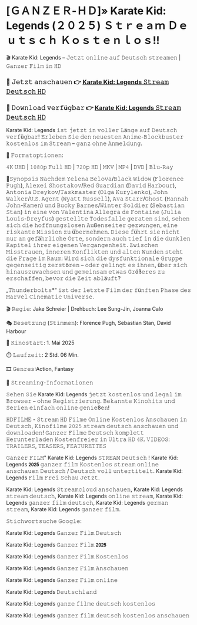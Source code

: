 # [ＧＡＮＺＥＲ-ＨＤ]» Karate Kid: Legends (２０２５) Ｓｔｒｅａｍ Ｄｅｕｔｓｃｈ Ｋｏｓｔｅｎｌｏｓ!!


🎬 Karate Kid: Legends – 𝙹𝚎𝚝𝚣𝚝 𝚘𝚗𝚕𝚒𝚗𝚎 𝚊𝚞𝚏 𝙳𝚎𝚞𝚝𝚜𝚌𝚑 𝚜𝚝𝚛𝚎𝚊𝚖𝚎𝚗 | 𝙶𝚊𝚗𝚣𝚎𝚛 𝙵𝚒𝚕𝚖 𝚒𝚗 𝙷𝙳

### 🔹 𝙹𝚎𝚝𝚣𝚝 𝚊𝚗𝚜𝚌𝚑𝚊𝚞𝚎𝚗 👉 [Karate Kid: Legends 𝚂𝚝𝚛𝚎𝚊𝚖 𝙳𝚎𝚞𝚝𝚜𝚌𝚑 𝙷𝙳](https://tinyurl.com/4awnb58r)

### 🔹 𝙳𝚘𝚠𝚗𝚕𝚘𝚊𝚍 𝚟𝚎𝚛𝚏ü𝚐𝚋𝚊𝚛 👉 [Karate Kid: Legends 𝚂𝚝𝚛𝚎𝚊𝚖 𝙳𝚎𝚞𝚝𝚜𝚌𝚑 𝙷𝙳](https://tinyurl.com/4awnb58r)

Karate Kid: Legends 𝚒𝚜𝚝 𝚓𝚎𝚝𝚣𝚝 𝚒𝚗 𝚟𝚘𝚕𝚕𝚎𝚛 𝙻ä𝚗𝚐𝚎 𝚊𝚞𝚏 𝙳𝚎𝚞𝚝𝚜𝚌𝚑 𝚟𝚎𝚛𝚏ü𝚐𝚋𝚊𝚛! 𝙴𝚛𝚕𝚎𝚋𝚎𝚗 𝚂𝚒𝚎 𝚍𝚎𝚗 𝚗𝚎𝚞𝚎𝚜𝚝𝚎𝚗 𝙰𝚗𝚒𝚖𝚎-𝙱𝚕𝚘𝚌𝚔𝚋𝚞𝚜𝚝𝚎𝚛 𝚔𝚘𝚜𝚝𝚎𝚗𝚕𝚘𝚜 𝚒𝚖 𝚂𝚝𝚛𝚎𝚊𝚖 – 𝚐𝚊𝚗𝚣 𝚘𝚑𝚗𝚎 𝙰𝚗𝚖𝚎𝚕𝚍𝚞𝚗𝚐.

🎥 𝙵𝚘𝚛𝚖𝚊𝚝𝚘𝚙𝚝𝚒𝚘𝚗𝚎𝚗:

𝟺𝙺 𝚄𝙷𝙳 | 𝟷𝟶𝟾𝟶𝚙 𝙵𝚞𝚕𝚕 𝙷𝙳 | 𝟽𝟸𝟶𝚙 𝙷𝙳 | 𝙼𝙺𝚅 | 𝙼𝙿𝟺 | 𝙳𝚅𝙳 | 𝙱𝚕𝚞-𝚁𝚊𝚢

📖𝚂𝚢𝚗𝚘𝚙𝚜𝚒𝚜
𝙽𝚊𝚌𝚑𝚍𝚎𝚖 𝚈𝚎𝚕𝚎𝚗𝚊 𝙱𝚎𝚕𝚘𝚟𝚊/𝙱𝚕𝚊𝚌𝚔 𝚆𝚒𝚍𝚘𝚠 (𝙵𝚕𝚘𝚛𝚎𝚗𝚌𝚎 𝙿𝚞𝚐𝚑), 𝙰𝚕𝚎𝚡𝚎𝚒 𝚂𝚑𝚘𝚜𝚝𝚊𝚔𝚘𝚟/𝚁𝚎𝚍 𝙶𝚞𝚊𝚛𝚍𝚒𝚊𝚗 (𝙳𝚊𝚟𝚒𝚍 𝙷𝚊𝚛𝚋𝚘𝚞𝚛), 𝙰𝚗𝚝𝚘𝚗𝚒𝚊 𝙳𝚛𝚎𝚢𝚔𝚘𝚟/𝚃𝚊𝚜𝚔𝚖𝚊𝚜𝚝𝚎𝚛 (𝙾𝚕𝚐𝚊 𝙺𝚞𝚛𝚢𝚕𝚎𝚗𝚔𝚘), 𝙹𝚘𝚑𝚗 𝚆𝚊𝚕𝚔𝚎𝚛/𝚄.𝚂. 𝙰𝚐𝚎𝚗𝚝 (𝚆𝚢𝚊𝚝𝚝 𝚁𝚞𝚜𝚜𝚎𝚕𝚕), 𝙰𝚟𝚊 𝚂𝚝𝚊𝚛𝚛/𝙶𝚑𝚘𝚜𝚝 (𝙷𝚊𝚗𝚗𝚊𝚑 𝙹𝚘𝚑𝚗-𝙺𝚊𝚖𝚎𝚗) 𝚞𝚗𝚍 𝙱𝚞𝚌𝚔𝚢 𝙱𝚊𝚛𝚗𝚎𝚜/𝚆𝚒𝚗𝚝𝚎𝚛 𝚂𝚘𝚕𝚍𝚒𝚎𝚛 (𝚂𝚎𝚋𝚊𝚜𝚝𝚒𝚊𝚗 𝚂𝚝𝚊𝚗) 𝚒𝚗 𝚎𝚒𝚗𝚎 𝚟𝚘𝚗 𝚅𝚊𝚕𝚎𝚗𝚝𝚒𝚗𝚊 𝙰𝚕𝚕𝚎𝚐𝚛𝚊 𝚍𝚎 𝙵𝚘𝚗𝚝𝚊𝚒𝚗𝚎 (𝙹𝚞𝚕𝚒𝚊 𝙻𝚘𝚞𝚒𝚜-𝙳𝚛𝚎𝚢𝚏𝚞𝚜) 𝚐𝚎𝚜𝚝𝚎𝚕𝚕𝚝𝚎 𝚃𝚘𝚍𝚎𝚜𝚏𝚊𝚕𝚕𝚎 𝚐𝚎𝚛𝚊𝚝𝚎𝚗 𝚜𝚒𝚗𝚍, 𝚜𝚎𝚑𝚎𝚗 𝚜𝚒𝚌𝚑 𝚍𝚒𝚎 𝚑𝚘𝚏𝚏𝚗𝚞𝚗𝚐𝚜𝚕𝚘𝚜𝚎𝚗 𝙰𝚞ß𝚎𝚗𝚜𝚎𝚒𝚝𝚎𝚛 𝚐𝚎𝚣𝚠𝚞𝚗𝚐𝚎𝚗, 𝚎𝚒𝚗𝚎 𝚛𝚒𝚜𝚔𝚊𝚗𝚝𝚎 𝙼𝚒𝚜𝚜𝚒𝚘𝚗 𝚣𝚞 ü𝚋𝚎𝚛𝚗𝚎𝚑𝚖𝚎𝚗. 𝙳𝚒𝚎𝚜𝚎 𝚏ü𝚑𝚛𝚝 𝚜𝚒𝚎 𝚗𝚒𝚌𝚑𝚝 𝚗𝚞𝚛 𝚊𝚗 𝚐𝚎𝚏ä𝚑𝚛𝚕𝚒𝚌𝚑𝚎 𝙾𝚛𝚝𝚎, 𝚜𝚘𝚗𝚍𝚎𝚛𝚗 𝚊𝚞𝚌𝚑 𝚝𝚒𝚎𝚏 𝚒𝚗 𝚍𝚒𝚎 𝚍𝚞𝚗𝚔𝚕𝚎𝚗 𝙺𝚊𝚙𝚒𝚝𝚎𝚕 𝚒𝚑𝚛𝚎𝚛 𝚎𝚒𝚐𝚎𝚗𝚎𝚗 𝚅𝚎𝚛𝚐𝚊𝚗𝚐𝚎𝚗𝚑𝚎𝚒𝚝. 𝚉𝚠𝚒𝚜𝚌𝚑𝚎𝚗 𝙼𝚒𝚜𝚜𝚝𝚛𝚊𝚞𝚎𝚗, 𝚒𝚗𝚗𝚎𝚛𝚎𝚗 𝙺𝚘𝚗𝚏𝚕𝚒𝚔𝚝𝚎𝚗 𝚞𝚗𝚍 𝚊𝚕𝚝𝚎𝚗 𝚆𝚞𝚗𝚍𝚎𝚗 𝚜𝚝𝚎𝚑𝚝 𝚍𝚒𝚎 𝙵𝚛𝚊𝚐𝚎 𝚒𝚖 𝚁𝚊𝚞𝚖: 𝚆𝚒𝚛𝚍 𝚜𝚒𝚌𝚑 𝚍𝚒𝚎 𝚍𝚢𝚜𝚏𝚞𝚗𝚔𝚝𝚒𝚘𝚗𝚊𝚕𝚎 𝙶𝚛𝚞𝚙𝚙𝚎 𝚐𝚎𝚐𝚎𝚗𝚜𝚎𝚒𝚝𝚒𝚐 𝚣𝚎𝚛𝚜𝚝ö𝚛𝚎𝚗 – 𝚘𝚍𝚎𝚛 𝚐𝚎𝚕𝚒𝚗𝚐𝚝 𝚎𝚜 𝚒𝚑𝚗𝚎𝚗, ü𝚋𝚎𝚛 𝚜𝚒𝚌𝚑 𝚑𝚒𝚗𝚊𝚞𝚜𝚣𝚞𝚠𝚊𝚌𝚑𝚜𝚎𝚗 𝚞𝚗𝚍 𝚐𝚎𝚖𝚎𝚒𝚗𝚜𝚊𝚖 𝚎𝚝𝚠𝚊𝚜 𝙶𝚛öß𝚎𝚛𝚎𝚜 𝚣𝚞 𝚎𝚛𝚜𝚌𝚑𝚊𝚏𝚏𝚎𝚗, 𝚋𝚎𝚟𝚘𝚛 𝚍𝚒𝚎 𝚉𝚎𝚒𝚝 𝚊𝚋𝚕ä𝚞𝚏𝚝?

„𝚃𝚑𝚞𝚗𝚍𝚎𝚛𝚋𝚘𝚕𝚝𝚜*“ 𝚒𝚜𝚝 𝚍𝚎𝚛 𝚕𝚎𝚝𝚣𝚝𝚎 𝙵𝚒𝚕𝚖 𝚍𝚎𝚛 𝚏ü𝚗𝚏𝚝𝚎𝚗 𝙿𝚑𝚊𝚜𝚎 𝚍𝚎𝚜 𝙼𝚊𝚛𝚟𝚎𝚕 𝙲𝚒𝚗𝚎𝚖𝚊𝚝𝚒𝚌 𝚄𝚗𝚒𝚟𝚎𝚛𝚜𝚎.

🎬 𝚁𝚎𝚐𝚒𝚎: Jake Schreier | Drehbuch: Lee Sung-Jin, Joanna Calo

🎭 𝙱𝚎𝚜𝚎𝚝𝚣𝚞𝚗𝚐 (𝚂𝚝𝚒𝚖𝚖𝚎𝚗): Florence Pugh, Sebastian Stan, David Harbour

📆 𝙺𝚒𝚗𝚘𝚜𝚝𝚊𝚛𝚝: 1. Mai 2025

⏱️ 𝙻𝚊𝚞𝚏𝚣𝚎𝚒𝚝: 2 Std. 06 Min.

🎞️ 𝙶𝚎𝚗𝚛𝚎𝚜:Action, Fantasy

📡 𝚂𝚝𝚛𝚎𝚊𝚖𝚒𝚗𝚐-𝙸𝚗𝚏𝚘𝚛𝚖𝚊𝚝𝚒𝚘𝚗𝚎𝚗

𝚂𝚎𝚑𝚎𝚗 𝚂𝚒𝚎 Karate Kid: Legends 𝚓𝚎𝚝𝚣𝚝 𝚔𝚘𝚜𝚝𝚎𝚗𝚕𝚘𝚜 𝚞𝚗𝚍 𝚕𝚎𝚐𝚊𝚕 𝚒𝚖 𝙱𝚛𝚘𝚠𝚜𝚎𝚛 – 𝚘𝚑𝚗𝚎 𝚁𝚎𝚐𝚒𝚜𝚝𝚛𝚒𝚎𝚛𝚞𝚗𝚐. 𝙱𝚎𝚔𝚊𝚗𝚗𝚝𝚎 𝙺𝚒𝚗𝚘𝚑𝚒𝚝𝚜 𝚞𝚗𝚍 𝚂𝚎𝚛𝚒𝚎𝚗 𝚎𝚒𝚗𝚏𝚊𝚌𝚑 𝚘𝚗𝚕𝚒𝚗𝚎 𝚐𝚎𝚗𝚒𝚎ß𝚎𝚗!

𝙷𝙳𝙵𝙸𝙻𝙼𝙴 - 𝚂𝚝𝚛𝚎𝚊𝚖 𝙷𝙳 𝙵𝚒𝚕𝚖𝚎 𝙾𝚗𝚕𝚒𝚗𝚎 𝙺𝚘𝚜𝚝𝚎𝚗𝚕𝚘𝚜 𝙰𝚗𝚜𝚌𝚑𝚊𝚞𝚎𝚗 𝚒𝚗 𝙳𝚎𝚞𝚝𝚜𝚌𝚑, 𝙺𝚒𝚗𝚘𝚏𝚒𝚕𝚖𝚎 𝟸𝟶𝟸𝟻 𝚜𝚝𝚛𝚎𝚊𝚖 𝚍𝚎𝚞𝚝𝚜𝚌𝚑 𝚊𝚗𝚜𝚌𝚑𝚊𝚞𝚎𝚗 𝚞𝚗𝚍 𝚍𝚘𝚠𝚗𝚕𝚘𝚊𝚍𝚎𝚗! 𝙶𝚊𝚗𝚣𝚎𝚛 𝙵𝚒𝚕𝚖𝚎 𝙳𝚎𝚞𝚝𝚜𝚌𝚑 𝚔𝚘𝚖𝚙𝚕𝚎𝚝𝚝 𝙷𝚎𝚛𝚞𝚗𝚝𝚎𝚛𝚕𝚊𝚍𝚎𝚗 𝙺𝚘𝚜𝚝𝚎𝚗𝚏𝚛𝚎𝚒𝚎𝚛 𝚒𝚗 𝚄𝚕𝚝𝚛𝚊 𝙷𝙳 𝟺𝙺. 𝚅𝙸𝙳𝙴𝙾𝚂: 𝚃𝚁𝙰𝙸𝙻𝙴𝚁𝚂, 𝚃𝙴𝙰𝚂𝙴𝚁𝚂, 𝙵𝙴𝙰𝚃𝚄𝚁𝙴𝚃𝚃𝙴𝚂

𝙶𝚊𝚗𝚣𝚎𝚛 𝙵𝙸𝙻𝙼" Karate Kid: Legends 𝚂𝚃𝚁𝙴𝙰𝙼 𝙳𝚎𝚞𝚝𝚜𝚌𝚑 ! Karate Kid: Legends 𝟮𝟬𝟮𝟱 𝚐𝚊𝚗𝚣𝚎𝚛 𝚏𝚒𝚕𝚖 𝙺𝚘𝚜𝚝𝚎𝚗𝚕𝚘𝚜 𝚜𝚝𝚛𝚎𝚊𝚖 𝚘𝚗𝚕𝚒𝚗𝚎 𝚊𝚗𝚜𝚌𝚑𝚊𝚞𝚎𝚗 𝙳𝚎𝚞𝚝𝚜𝚌𝚑 / 𝙳𝚎𝚞𝚝𝚜𝚌𝚑 𝚟𝚘𝚕𝚕 𝚞𝚗𝚝𝚎𝚛𝚝𝚒𝚝𝚎𝚕𝚝. Karate Kid: Legends 𝙵𝚒𝚕𝚖 𝙵𝚛𝚎𝚒 𝚂𝚌𝚑𝚊𝚞 𝙹𝚎𝚝𝚣𝚝.

Karate Kid: Legends 𝚂𝚝𝚛𝚎𝚊𝚖𝚌𝚕𝚘𝚞𝚍 𝚊𝚗𝚜𝚌𝚑𝚊𝚞𝚎𝚗, Karate Kid: Legends 𝚜𝚝𝚛𝚎𝚊𝚖 𝚍𝚎𝚞𝚝𝚜𝚌𝚑, Karate Kid: Legends 𝚘𝚗𝚕𝚒𝚗𝚎 𝚜𝚝𝚛𝚎𝚊𝚖, Karate Kid: Legends 𝚐𝚊𝚗𝚣𝚎𝚛 𝚏𝚒𝚕𝚖 𝚍𝚎𝚞𝚝𝚜𝚌𝚑, Karate Kid: Legends 𝚐𝚎𝚛𝚖𝚊𝚗 𝚜𝚝𝚛𝚎𝚊𝚖, Karate Kid: Legends 𝚐𝚊𝚗𝚣𝚎𝚛 𝚏𝚒𝚕𝚖.

𝚂𝚝𝚒𝚌𝚑𝚠𝚘𝚛𝚝𝚜𝚞𝚌𝚑𝚎 𝙶𝚘𝚘𝚐𝚕𝚎:

Karate Kid: Legends 𝙶𝚊𝚗𝚣𝚎𝚛 𝙵𝚒𝚕𝚖 𝙳𝚎𝚞𝚝𝚜𝚌𝚑

Karate Kid: Legends 𝙶𝚊𝚗𝚣𝚎𝚛 𝙵𝚒𝚕𝚖 𝟮𝟬𝟮𝟱

Karate Kid: Legends 𝙶𝚊𝚗𝚣𝚎𝚛 𝙵𝚒𝚕𝚖 𝙺𝚘𝚜𝚝𝚎𝚗𝚕𝚘𝚜

Karate Kid: Legends 𝙶𝚊𝚗𝚣𝚎𝚛 𝙵𝚒𝚕𝚖 𝙰𝚗𝚜𝚌𝚑𝚊𝚞𝚎𝚗

Karate Kid: Legends 𝙶𝚊𝚗𝚣𝚎𝚛 𝙵𝚒𝚕𝚖 𝚘𝚗𝚕𝚒𝚗𝚎

Karate Kid: Legends 𝙳𝚎𝚞𝚝𝚜𝚌𝚑𝚕𝚊𝚗𝚍

Karate Kid: Legends 𝚐𝚊𝚗𝚣𝚎 𝚏𝚒𝚕𝚖𝚎 𝚍𝚎𝚞𝚝𝚜𝚌𝚑 𝚔𝚘𝚜𝚝𝚎𝚗𝚕𝚘𝚜

Karate Kid: Legends 𝚐𝚊𝚗𝚣𝚎𝚛 𝚏𝚒𝚕𝚖 𝚍𝚎𝚞𝚝𝚜𝚌𝚑 𝚔𝚘𝚜𝚝𝚎𝚗𝚕𝚘𝚜 𝚊𝚗𝚜𝚌𝚑𝚊𝚞𝚎𝚗
